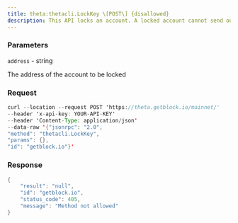 ```yaml
---
title: theta:thetacli.LockKey \[POST\] {disallowed}
description: This API locks an account. A locked account cannot send out Theta/TFueltokens.
---
```


### Parameters


`address` - string

The address of the account to be locked

### Request

``` java
curl --location --request POST 'https://theta.getblock.io/mainnet/' 
--header 'x-api-key: YOUR-API-KEY' 
--header 'Content-Type: application/json' 
--data-raw '{"jsonrpc": "2.0",
"method": "thetacli.LockKey",
"params": {},
"id": "getblock.io"}'
```

###  Response

``` java
{
    "result": "null",
    "id": "getblock.io",
    "status_code": 405,
    "message": "Method not allowed"
}
```


